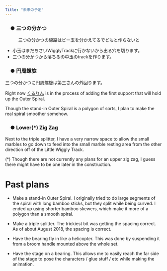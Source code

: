 ```yaml
---
Title: "未来の予定"
---
```


### 　● 三つの分かつ  <!-- Triple Splitter -->

　　　三つの分かつの線路はビー玉を分かえてるでどもと作らないと <!-- The bars of the triple splitter sort the marbles correctly, but I still need to: -->

* 小玉はまだちさいWigglyTrackに行かないから出る穴を切ります。 <!-- make enough space for the small marbles to pass under the bar and down the Little Wiggly Track. -->
* 三つの分かつから落ちるの中玉のtrackを作ります。 <!-- make a track to catch the medium marbles when they fall through the triple splitter. -->

### 　● 円周螺旋  <!-- outer spiral -->

三つの分かつに円周螺旋は第三さんの外回ります。<!-- Feeding into the Triple Splitter, the Outer Spiral will circumnavigate the entire track. -->  <!-- Large and medium marbles will roll around the entire track in a clockwise motion (as seen from the top),  -->  <!-- and small marbles will feed into the triple splitter from the other direction, though I don't know exactly how far around the track they will go. -->

<!-- One idea I just now had is to allow the small marbles to circumnavigate the track on an inner loop, going the opposite direction. -->

Right now [くるりん](/rg) is in the process of adding the first support that will hold up the Outer Spiral.

Though the stand-in Outer Spiral is a polygon of sorts, I plan to make the real spiral smoother somehow.

### 　● Lower(*) Zig Zag

Next to the triple splitter, I have a very narrow space to allow the small marbles to go down to feed into the small marble resting area from the other direction off of the Little Wiggly Track.

(*) Though there are not currently any plans for an upper zig zag, I guess there might have to be one later in the construction.

# Past plans

* Make a stand-in Outer Spiral.   I originally tried to do large segments of the spiral with long bamboo sticks, but they split while being curved.  I ended up using shorter bamboo skewers, which make it more of a polygon than a smooth spiral.

* Make a triple splitter.  The trickiest bit was getting the spacing correct.  As of about August 2018, the spacing is correct.

* Have the bearing fly in like a helicopter.  This was done by suspending it from a broom handle mounted above the whole set.

* Have the stage on a bearing.  This allows me to easily reach the far side of the stage to pose the characters / glue stuff / etc while making the animation.

